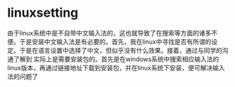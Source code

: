 # linuxsetting
由于linux系统中是不自带中文输入法的，这也就导致了在搜索等方面的诸多不便。于是安装中文输入法是有必要的。首先，我在linux中寻找是否有所谓的设定。于是在语言设置中选择了中文，但似乎没有什么效果。接着，通过与同学的沟通了解到 实际上是需要安装包的。首先是在windows系统中搜索相应输入法的linux版本，再通过链接地址下载到安装包，并在linux系统下安装，便可解决输入法的问题了



